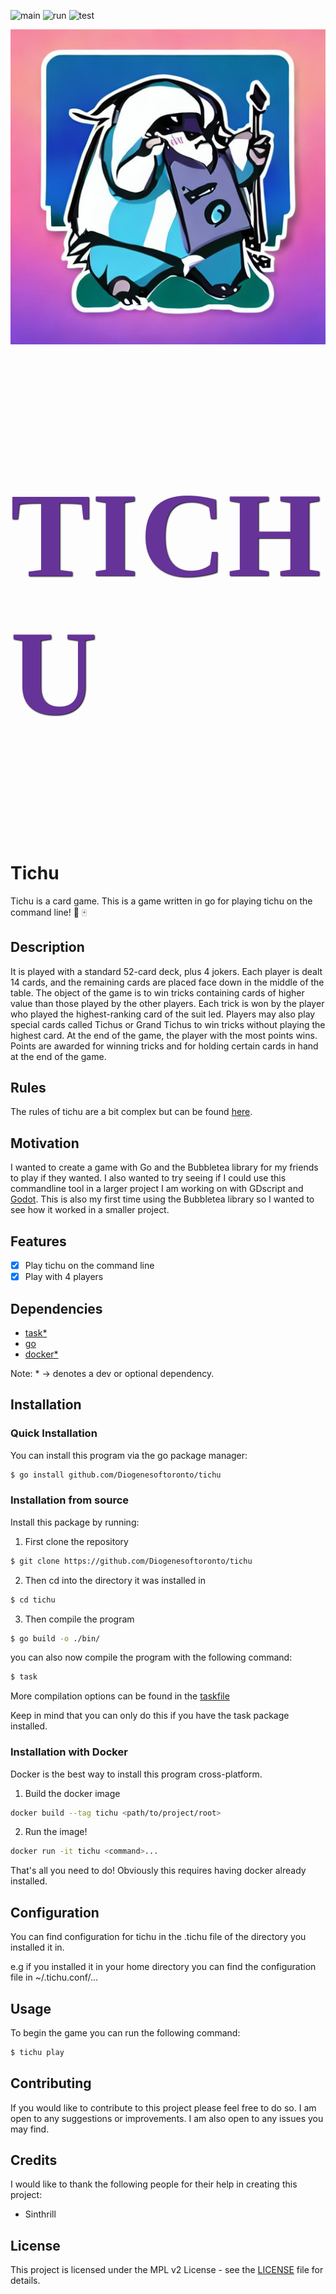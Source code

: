 ![main](https://github.com/Diogenesoftoronto/tichu/actions/workflows/main.yml/badge.svg)
![run](https://github.com/Diogenesoftoronto/tichu/actions/workflows/run.yml/badge.svg)
![test](https://github.com/Diogenesoftoronto/tichu/actions/workflows/test.yml/badge.svg)



![logo](logo.jpeg) <p style="font-size: 12rem; font-weight: bold; color: #663399; font-family: 'Press Start 2P', cursive; text-transform: uppercase; letter-spacing: 2px; text-shadow: 1px 1px 2px black;">TICHU</p>
# Tichu

Tichu is a card game. This is a game written in go for playing tichu on the command line! 🎇 🀄
## Description

It is played with a standard 52-card deck, plus 4 jokers.
Each player is dealt 14 cards, and the remaining cards are placed face down in the middle of the table.
The object of the game is to win tricks containing cards of higher value than those played by the other players.
Each trick is won by the player who played the highest-ranking card of the suit led.
Players may also play special cards called Tichus or Grand Tichus to win tricks without playing the highest card.
At the end of the game, the player with the most points wins.
Points are awarded for winning tricks and for holding certain cards in hand at the end of the game.

## Rules

The rules of tichu are a bit complex but can be found [here](TICHU_RULES.md).

## Motivation

I wanted to create a game with Go and the Bubbletea library for my friends to play if they wanted.
I also wanted to try seeing if I could use this commandline tool in a larger project I am working on with GDscript and [Godot](https://www.godotengine.org).
This is also my first time using the Bubbletea library so I wanted to see how it worked in a smaller project.

## Features

- [x] Play tichu on the command line
- [x] Play with 4 players

## Dependencies

- [task*](https://taskfile.dev/#/installation)
- [go](https://golang.org/doc/install)
- [docker*](https://www.docker.com)

Note: * -> denotes a dev or optional dependency.
## Installation

### Quick Installation
You can install this program via the go package manager:

```bash
$ go install github.com/Diogenesoftoronto/tichu
```

### Installation from source

Install this package by running: 
1. First clone the repository
```bash
$ git clone https://github.com/Diogenesoftoronto/tichu
```
2. Then cd into the directory it was installed in

```bash
$ cd tichu
```
3. Then compile the program
```bash
$ go build -o ./bin/
```
you can also now compile the program with the following command:
```bash
$ task
```
More compilation options can be found in the [taskfile](Taskfile.yml)

Keep in mind that you can only do this if you have the task package installed.

### Installation with Docker

Docker is the best way to install this program cross-platform.

1. Build the docker image

``` bash
docker build --tag tichu <path/to/project/root>
```

2. Run the image!

``` bash
docker run -it tichu <command>...
```
That's all you need to do! Obviously this requires having docker already installed.
## Configuration

You can find configuration for tichu in the .tichu file of the directory you installed it in.

e.g if you installed it in your home directory you can find the configuration file in ~/.tichu.conf/...

## Usage

To begin the game you can run the following command:

```bash
$ tichu play
```

## Contributing

If you would like to contribute to this project please feel free to do so. I am open to any suggestions or improvements. I am also open to any issues you may find.

## Credits

I would like to thank the following people for their help in creating this project:

- Sinthrill

## License

This project is licensed under the MPL v2 License - see the [LICENSE](LICENSE) file for details.

